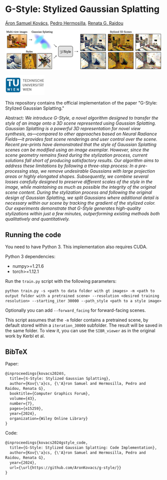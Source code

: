 # G-Style: Stylized Gaussian Splatting
[Áron Samuel Kovács](https://www.cg.tuwien.ac.at/staff/AronKovacs), [Pedro Hermosilla](https://phermosilla.github.io/), [Renata G. Raidou](https://www.cg.tuwien.ac.at/staff/RenataRaidou)

![Teaser image](assets/teaser.png)

<img src="assets/tuwien.jpg" alt="TU Wien" width="25%">

This repository contains the official implementation of the paper "G-Style: Stylized Gaussian Splatting."

Abstract: *We introduce G-Style, a novel algorithm designed to transfer the style of an image onto a 3D scene represented using Gaussian Splatting. Gaussian Splatting is a powerful 3D representation for novel view synthesis, as—compared to other approaches based on Neural Radiance Fields—it provides fast scene renderings and user control over the scene. Recent pre-prints have demonstrated that the style of Gaussian Splatting scenes can be modified using an image exemplar. However, since the scene geometry remains fixed during the stylization process, current solutions fall short of producing satisfactory results. Our algorithm aims to address these limitations by following a three-step process: In a pre-processing step, we remove undesirable Gaussians with large projection areas or highly elongated shapes. Subsequently, we combine several losses carefully designed to preserve different scales of the style in the image, while maintaining as much as possible the integrity of the original scene content. During the stylization process and following the original design of Gaussian Splatting, we split Gaussians where additional detail is necessary within our scene by tracking the gradient of the stylized color. Our experiments demonstrate that G-Style generates high-quality stylizations within just a few minutes, outperforming existing methods both qualitatively and quantitatively.*

## Running the code

You need to have Python 3. This implementation also requires CUDA.

Python 3 dependencies:

* numpy>=1.21.6
* torch>=1.12.1

Run the `train.py` script with the following parameters:
```
python train.py -s <path to data folder with gt images> -m <path to output folder with a pretrained scene> --resolution <desired training resolution> --starting_iter 30000 --path_style <path to a style image>
```

Optionally you can add `--forward_facing` for forward-facing scenes.

This script assumes that the `-m` folder contains a pretrained scene, by default stored within a `iteration_30000` subfolder. The result will be saved in the same folder. To view it, you can use the `SIBR_viewer` as in the original work by Kerbl et al.

## BibTeX
Paper:
```
@inproceedings{kovacs2024𝒢,
  title={𝒢-Style: Stylized Gaussian Splatting},
  author={Kov{\'a}cs, {\'A}ron Samuel and Hermosilla, Pedro and Raidou, Renata G},
  booktitle={Computer Graphics Forum},
  volume={43},
  number={7},
  pages={e15259},
  year={2024},
  organization={Wiley Online Library}
}
```

Code:
```
@inproceedings{kovacs2024gstyle_code,
  title={G-Style: Stylized Gaussian Splatting: Code Implementation},
  author={Kov{\'a}cs, {\'A}ron Samuel and Hermosilla, Pedro and Raidou, Renata G},
  year={2024},
  url={\url{https://github.com/AronKovacs/g-style/}}
}
```
